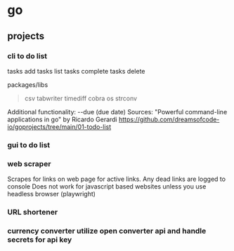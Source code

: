# go

## projects

### cli to do list
tasks add
tasks list
tasks complete
tasks delete

packages/libs
>csv
>tabwriter
>timediff
>cobra
>os
>strconv

Additional functionality:
--due (due date)
Sources:
"Powerful command-line applications in go" by Ricardo Gerardi
https://github.com/dreamsofcode-io/goprojects/tree/main/01-todo-list

### gui to do list

### web scraper
Scrapes for links on web page for active links. Any dead links are logged to console
Does not work for javascript based websites unless you use headless browser (playwright)

### URL shortener

### currency converter utilize open converter api and handle secrets for api key
